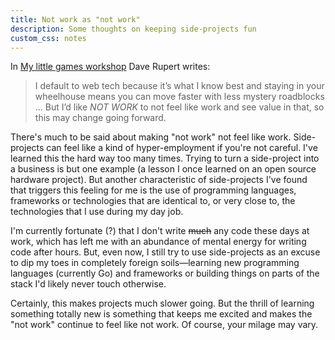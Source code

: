 ```yaml
---
title: Not work as "not work"
description: Some thoughts on keeping side-projects fun
custom_css: notes
---
```


In [My little games workshop](https://daverupert.com/2024/12/my-little-games-workshop/) Dave Rupert writes:

>I default to web tech because it’s what I know best and staying in your wheelhouse means you can move faster with less mystery roadblocks ... But I’d like *NOT WORK* to not feel like work and see value in that, so this may change going forward.

There's much to be said about making "not work" not feel like work. Side-projects can feel like a kind of hyper-employment if you're not careful. I've learned this the hard way too many times. Trying to turn a side-project into a business is but one example (a lesson I once Iearned on an open source hardware project). But another characteristic of side-projects I've found that triggers this feeling for me is the use of programming languages, frameworks or technologies that are identical to, or very close to, the technologies that I use during my day job.

I'm currently fortunate (?) that I don't write ~~much~~ any code these days at work, which has left me with an abundance of mental energy for writing code after hours. But, even now, I still try to use side-projects as an excuse to dip my toes in completely foreign soils—learning new programming languages (currently Go) and frameworks or building things on parts of the stack I'd likely never touch otherwise.

Certainly, this makes projects much slower going. But the thrill of learning something totally new is something that keeps me excited and makes the "not work" continue to feel like not work. Of course, your milage may vary.
